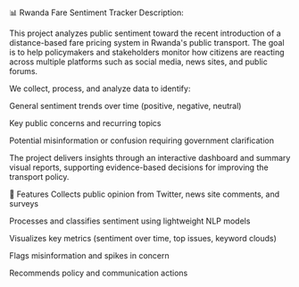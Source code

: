 📊 Rwanda Fare Sentiment Tracker
Description:

This project analyzes public sentiment toward the recent introduction of a distance-based fare pricing system in Rwanda's public transport. The goal is to help policymakers and stakeholders monitor how citizens are reacting across multiple platforms such as social media, news sites, and public forums.

We collect, process, and analyze data to identify:

General sentiment trends over time (positive, negative, neutral)

Key public concerns and recurring topics

Potential misinformation or confusion requiring government clarification

The project delivers insights through an interactive dashboard and summary visual reports, supporting evidence-based decisions for improving the transport policy.

🚀 Features
Collects public opinion from Twitter, news site comments, and surveys

Processes and classifies sentiment using lightweight NLP models

Visualizes key metrics (sentiment over time, top issues, keyword clouds)

Flags misinformation and spikes in concern

Recommends policy and communication actions
